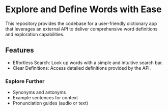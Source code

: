 <h1>Explore and Define Words with Ease</h1>
  <p>This repository provides the codebase for a user-friendly dictionary app that leverages an external API to deliver comprehensive word definitions and exploration capabilities.</p>

  <h2>Features</h2>
  <ul>
    <li>Effortless Search: Look up words with a simple and intuitive search bar.</li>
    <li>Clear Definitions: Access detailed definitions provided by the API.</li>
  </ul>

  <h3>Explore Further</h3>
  <ul>
    <li>Synonyms and antonyms</li>
    <li>Example sentences for context</li>
    <li>Pronunciation guides (audio or text)</li>
  </ul>
